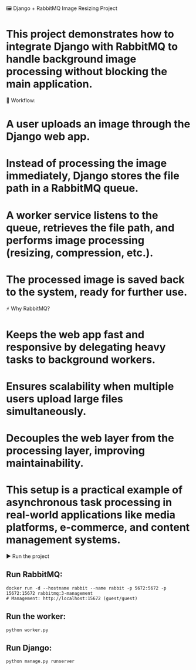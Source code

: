 🖼️ Django + RabbitMQ Image Resizing Project
# This project demonstrates how to integrate Django with RabbitMQ to handle background image processing without blocking the main application.

🔹 Workflow:
# A user uploads an image through the Django web app.
# Instead of processing the image immediately, Django stores the file path in a RabbitMQ queue.
# A worker service listens to the queue, retrieves the file path, and performs image processing (resizing, compression, etc.).
# The processed image is saved back to the system, ready for further use.

⚡ Why RabbitMQ?
# Keeps the web app fast and responsive by delegating heavy tasks to background workers.
# Ensures scalability when multiple users upload large files simultaneously.
# Decouples the web layer from the processing layer, improving maintainability.
# This setup is a practical example of asynchronous task processing in real-world applications like media platforms, e-commerce, and content management systems.

▶️ Run the project

## Run RabbitMQ:

```
docker run -d --hostname rabbit --name rabbit -p 5672:5672 -p 15672:15672 rabbitmq:3-management
# Management: http://localhost:15672 (guest/guest)
```

## Run the worker:
```
python worker.py
```

## Run Django:
```
python manage.py runserver
```
